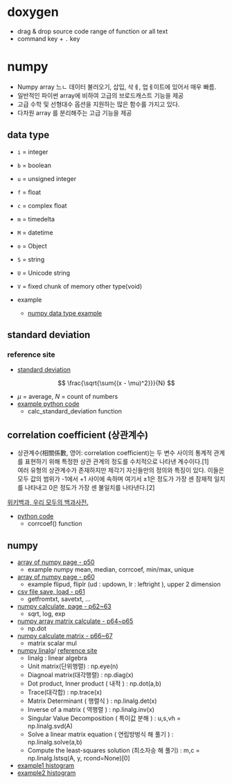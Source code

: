 # doxygen 

- drag & drop source code range of function or all text 
- command key + `.` key

# numpy 

- Numpy array 느ㄴ 데이터 불러오기, 삽입, 삭ㅔ, 업ㅔ이트에 있어서 매우 빠름. 
- 일반적인 파이썬 array에 비하여 고급의 브로드캐스트 기능을 제공
- 고급 수학 및 선형대수 옵션을 지원하는 많은 함수를 가지고 있다. 
- 다차원 array 를 분리해주는 고급 기능을 제공

## data type

- `i` = integer 
- `b` = boolean
- `u` = unsigned integer 
- `f` = float 
- `c` = complex float 
- `m` = timedelta
- `M` = datetime 
- `o` = Object 
- `S` = string 
- `U` = Unicode string 
- `V` = fixed chunk of memory other type(void)  

- example 
  - [numpy data type example](numpyexample.py)  

## standard deviation

### reference site 

- [standard deviation](https://ko.khanacademy.org/math/statistics-probability/summarizing-quantitative-data/variance-standard-deviation-population/a/calculating-standard-deviation-step-by-step)   
  
$$
\frac{\sqrt{\sum{(x - \mu)^2}}}{N}
$$

- $\mu$ = average, $N$ = count of numbers
- [example python code](./examplenumpyarray7.py)  
  - calc_standard_deviation function  


## correlation coefficient (상관계수)  

- 상관계수(相關係數, 영어: correlation coefficient)는 두 변수 사이의 통계적 관계를 표현하기 위해 특정한 상관 관계의 정도를 수치적으로 나타낸 계수이다.[1]  
여러 유형의 상관계수가 존재하지만 제각기 자신들만의 정의와 특징이 있다. 이들은 모두 값의 범위가 -1에서 +1 사이에 속하며 여기서 ±1은 정도가 가장 센 잠재적 일치를 나타내고 0은 정도가 가장 센 불일치를 나타낸다.[2]  

[위키백과, 우리 모두의 백과사전.](https://ko.wikipedia.org/wiki/%EC%83%81%EA%B4%80%EA%B3%84%EC%88%98)   

- [python code](./examplenumpyarray7.py)  
  - corrcoef() function  

## numpy

- [array of numpy page - p50](./examplenumpyarray7.py)  
  - example numpy mean, median, corrcoef, min/max, unique 
- [array of numpy page - p60](./examplenumpyarray8.py)  
  - example flipud, fliplr (ud : updown, lr : leftright ), upper 2 dimension 
- [csv file save, load - p61](./examplenumpyarray9.py)
  - getfromtxt, savetxt, ... 
- [numpy calculate, page - p62~63](./examplenumpyarray10.py)  
  - sqrt, log, exp
- [numpy array matrix calculate - p64~p65](./examplenumpyarray11.py)  
  - np.dot
- [numpy calculate matrix - p66~67](./examplenumpyarray12.py)  
  - matrix scalar mul
- [numpy linalg](./examplenumpy13.py)/ [reference site](https://rfriend.tistory.com/380)  
  - linalg : linear algebra 
  - Unit matrix(단위행렬) : np.eye(n)
  - Diagnoal matrix(대각행렬) : np.diag(x)
  - Dot product, Inner product ( 내적 ) : np.dot(a,b)
  - Trace(대각합) : np.trace(x)
  - Matrix Determinant ( 행렬식 ) : np.linalg.det(x)
  - Inverse of a matrix ( 역행렬 ) : np.linalg.inv(x)  
  - Singular Value Decomposition ( 특이값 분해 ) : u,s,vh = np.linalg.svd(A) 
  - Solve a linear matrix equation ( 연립방벙식 해 풀기 ) : np.linalg.solve(a,b)  
  - Compute the least-squares solution (최소자승 해 풀기) : m,c = np.linalg.lstsq(A, y, rcond=None)[0]  
- [example1 histogram](./examplenumpy14.py)  
- [example2 histogram](./examplenumpy15.py)  
